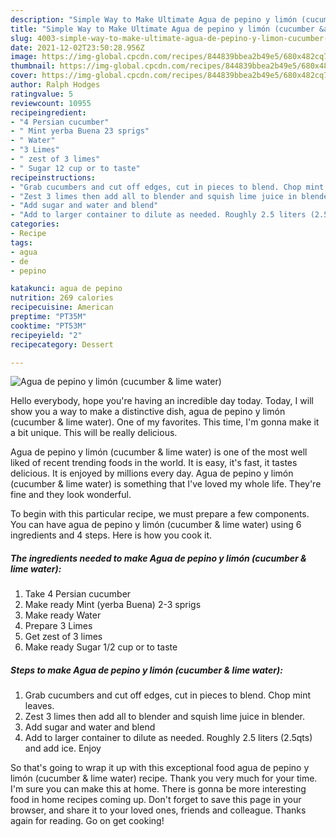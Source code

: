 ```yaml
---
description: "Simple Way to Make Ultimate Agua de pepino y limón (cucumber &amp;amp; lime water)"
title: "Simple Way to Make Ultimate Agua de pepino y limón (cucumber &amp;amp; lime water)"
slug: 4003-simple-way-to-make-ultimate-agua-de-pepino-y-limon-cucumber-and-amp-lime-water
date: 2021-12-02T23:50:28.956Z
image: https://img-global.cpcdn.com/recipes/844839bbea2b49e5/680x482cq70/agua-de-pepino-y-limon-cucumber-lime-water-recipe-main-photo.jpg
thumbnail: https://img-global.cpcdn.com/recipes/844839bbea2b49e5/680x482cq70/agua-de-pepino-y-limon-cucumber-lime-water-recipe-main-photo.jpg
cover: https://img-global.cpcdn.com/recipes/844839bbea2b49e5/680x482cq70/agua-de-pepino-y-limon-cucumber-lime-water-recipe-main-photo.jpg
author: Ralph Hodges
ratingvalue: 5
reviewcount: 10955
recipeingredient:
- "4 Persian cucumber"
- " Mint yerba Buena 23 sprigs"
- " Water"
- "3 Limes"
- " zest of 3 limes"
- " Sugar 12 cup or to taste"
recipeinstructions:
- "Grab cucumbers and cut off edges, cut in pieces to blend. Chop mint leaves."
- "Zest 3 limes then add all to blender and squish lime juice in blender."
- "Add sugar and water and blend"
- "Add to larger container to dilute as needed. Roughly 2.5 liters (2.5qts) and add ice. Enjoy"
categories:
- Recipe
tags:
- agua
- de
- pepino

katakunci: agua de pepino 
nutrition: 269 calories
recipecuisine: American
preptime: "PT35M"
cooktime: "PT53M"
recipeyield: "2"
recipecategory: Dessert

---
```



![Agua de pepino y limón (cucumber &amp; lime water)](https://img-global.cpcdn.com/recipes/844839bbea2b49e5/680x482cq70/agua-de-pepino-y-limon-cucumber-lime-water-recipe-main-photo.jpg)

Hello everybody, hope you're having an incredible day today. Today, I will show you a way to make a distinctive dish, agua de pepino y limón (cucumber &amp; lime water). One of my favorites. This time, I'm gonna make it a bit unique. This will be really delicious.



Agua de pepino y limón (cucumber &amp; lime water) is one of the most well liked of recent trending foods in the world. It is easy, it's fast, it tastes delicious. It is enjoyed by millions every day. Agua de pepino y limón (cucumber &amp; lime water) is something that I've loved my whole life. They're fine and they look wonderful.


To begin with this particular recipe, we must prepare a few components. You can have agua de pepino y limón (cucumber &amp; lime water) using 6 ingredients and 4 steps. Here is how you cook it.

<!--inarticleads1-->

##### The ingredients needed to make Agua de pepino y limón (cucumber &amp; lime water):

1. Take 4 Persian cucumber
1. Make ready  Mint (yerba Buena) 2-3 sprigs
1. Make ready  Water
1. Prepare 3 Limes
1. Get  zest of 3 limes
1. Make ready  Sugar 1/2 cup or to taste




<!--inarticleads2-->

##### Steps to make Agua de pepino y limón (cucumber &amp; lime water):

1. Grab cucumbers and cut off edges, cut in pieces to blend. Chop mint leaves.
1. Zest 3 limes then add all to blender and squish lime juice in blender.
1. Add sugar and water and blend
1. Add to larger container to dilute as needed. Roughly 2.5 liters (2.5qts) and add ice. Enjoy




So that's going to wrap it up with this exceptional food agua de pepino y limón (cucumber &amp; lime water) recipe. Thank you very much for your time. I'm sure you can make this at home. There is gonna be more interesting food in home recipes coming up. Don't forget to save this page in your browser, and share it to your loved ones, friends and colleague. Thanks again for reading. Go on get cooking!
